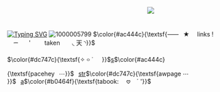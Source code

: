 ⠀⠀⠀⠀ㅤㅤㅤㅤㅤㅤㅤㅤㅤㅤㅤㅤㅤㅤㅤㅤㅤㅤㅤ⠀⠀⠀⠀![](https://komarev.com/ghpvc/?username=pt-awards&base=9000&abbreviated=&label=★&color=ac444c)

⠀⠀⠀⠀ㅤㅤㅤㅤㅤㅤㅤㅤㅤㅤㅤㅤㅤㅤㅤㅤㅤㅤㅤ⠀⠀⠀⠀⠀⠀⠀⠀ㅤㅤㅤㅤㅤㅤ[![Typing SVG](https://readme-typing-svg.demolab.com?font=Lobster+Two&size=30&pause=1000&color=fcd6c4&background=dc747c&center=true&width=435&lines=%22it+followed+me+home+cesar%22)](https://git.io/typing-svg)
![1000005799](https://github.com/user-attachments/assets/86166cfc-34d8-4363-87f9-d397d579619c)
$\color{#ac444c}{\textsf{⸺⠀★ ⠀ links ! ⠀ ⠀  ᯇ⠀ ⠀' ⠀ ⠀ taken ⠀ ⠀◟ 天 ◝}}$

$\color{#dc747c}{\textsf{✧ ࿁ ˙⠀⠀}}$[s](https://spacehey.com/secretlymarkirl)$\color{#ac444c}{\textsf{pacehey⠀⋯}}$⠀[str](https://secretlymarkirl.straw.page)$\color{#dc747c}{\textsf{awpage ⋯ }}$⠀[a](https://secretlymarkirl.atabook.org/)$\color{#b0464f}{\textsf{tabook: ⠀ 𖹭 ⠀ˊ  '}}$
